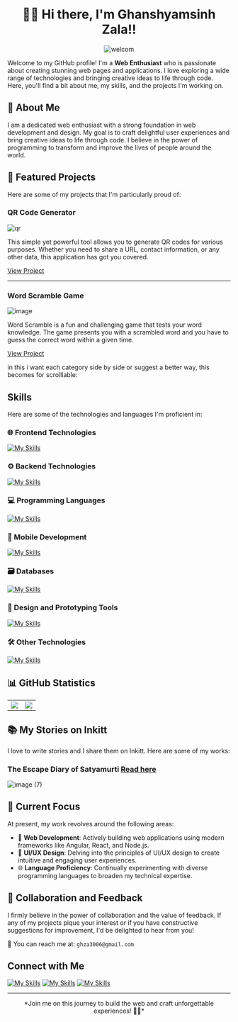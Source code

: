 <div align="center">

# 👋🏼 Hi there, I'm Ghanshyamsinh Zala!!

</div>

<div align="center">
    
  ![welcom](https://github.com/GZ30eee/GZ30eee/assets/130747789/a8022d99-aecf-4a09-9a94-4e422879035b)
</div>

Welcome to my GitHub profile! I'm a **Web Enthusiast** who is passionate about creating stunning web pages and applications. I love exploring a wide range of technologies and bringing creative ideas to life through code. Here, you'll find a bit about me, my skills, and the projects I'm working on.

## 🚀 About Me

I am a dedicated web enthusiast with a strong foundation in web development and design. My goal is to craft delightful user experiences and bring creative ideas to life through code. I believe in the power of programming to transform and improve the lives of people around the world.

## 🌟 Featured Projects

Here are some of my projects that I'm particularly proud of:

### QR Code Generator

![qr](https://github.com/GZ30eee/GZ30eee/assets/130747789/675068e2-8631-4721-b6c8-90e190923378)


This simple yet powerful tool allows you to generate QR codes for various purposes. Whether you need to share a URL, contact information, or any other data, this application has got you covered.

[View Project](https://gz30eee.github.io/QR-Code-Generator/)

---

### Word Scramble Game

![image](https://github.com/GZ30eee/GZ30eee/assets/130747789/f3e16061-e8ca-45d3-8d80-83c10ba0abc9)

Word Scramble is a fun and challenging game that tests your word knowledge. The game presents you with a scrambled word and you have to guess the correct word within a given time.

[View Project](https://gz30eee.github.io/Word-Scramble-Game/)


in this i want each category side by side or suggest a better way, this becomes for scrolllable:
## Skills

Here are some of the technologies and languages I'm proficient in:

### 🌐 Frontend Technologies
[![My Skills](https://skillicons.dev/icons?i=html,css,sass,js,angular,react,svg&theme=light)](https://skillicons.dev)

### ⚙️ Backend Technologies
[![My Skills](https://skillicons.dev/icons?i=nodejs,java,python,express&theme=light)](https://skillicons.dev)

### 💻 Programming Languages
[![My Skills](https://skillicons.dev/icons?i=c,cs,cpp,dart,python,ts&theme=light)](https://skillicons.dev)

### 📱 Mobile Development
[![My Skills](https://skillicons.dev/icons?i=androidstudio,flutter&theme=light)](https://skillicons.dev)

### 🗃️ Databases
[![My Skills](https://skillicons.dev/icons?i=mongodb&theme=light)](https://skillicons.dev)

### 🎨 Design and Prototyping Tools
[![My Skills](https://skillicons.dev/icons?i=figma&theme=light)](https://skillicons.dev)

### 🛠️ Other Technologies
[![My Skills](https://skillicons.dev/icons?i=tailwind,powershell,bootstrap&theme=light)](https://skillicons.dev)

## 📊 GitHub Statistics

<table>
  <tr>
    <td align="center" valign="middle">
      <img src="https://github-readme-stats.vercel.app/api/?username=GZ30eee&count_private=true&theme=tokyonight&showicons=true" />
    </td>
    <td align="center" valign="middle">
      <img src="https://github-readme-stats.vercel.app/api/top-langs/?username=GZ30eee&langs_count=5&theme=tokyonight" />
    </td>
  </tr>
</table>

## 📚 My Stories on Inkitt

I love to write stories and I share them on Inkitt. Here are some of my works:

### The Escape Diary of Satyamurti [Read here](https://www.inkitt.com/stories/scifi/1184176)

![image (7)](https://github.com/GZ30eee/GZ30eee/assets/130747789/d27607a0-7b4f-485f-9b9d-deb375b26351)

## 🎯 Current Focus

At present, my work revolves around the following areas:

- 🚀 **Web Development**: Actively building web applications using modern frameworks like Angular, React, and Node.js.
- 🎨 **UI/UX Design**: Delving into the principles of UI/UX design to create intuitive and engaging user experiences.
- 🌐 **Language Proficiency**: Continually experimenting with diverse programming languages to broaden my technical expertise.

## 🤝 Collaboration and Feedback

I firmly believe in the power of collaboration and the value of feedback. If any of my projects pique your interest or if you have constructive suggestions for improvement, I'd be delighted to hear from you!

📧 You can reach me at: `ghza3006@gmail.com`

## Connect with Me
[![My Skills](https://skillicons.dev/icons?i=linkedin&theme=light)](https://www.linkedin.com/in/ghanshyamsinh-zala-1a1b9924b/)
[![My Skills](https://skillicons.dev/icons?i=instagram&theme=light)](https://www.instagram.com/ghanshyamsinh_zala__/)
[![My Skills](https://skillicons.dev/icons?i=figma&theme=light)](https://www.figma.com/@GZee)

---

<div align="center">
*Join me on this journey to build the web and craft unforgettable experiences! 🚀✨*
</div>
